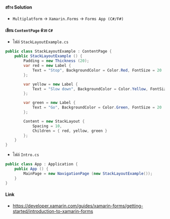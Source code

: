 #### สร้าง Solution

- `Multiplatform` -> `Xamarin.Forms` -> `Forms App (C#/F#)`

####  เขียน `ContentPage` ด้วย `C#`

- ไฟล์ `StackLayoutExample.cs`

```csharp
public class StackLayoutExample : ContentPage {
    public StackLayoutExample () {
        Padding = new Thickness (20);
        var red = new Label {
            Text = "Stop", BackgroundColor = Color.Red, FontSize = 20
        };

        var yellow = new Label {
            Text = "Slow down", BackgroundColor = Color.Yellow, FontSize = 20
        };

        var green = new Label {
            Text = "Go", BackgroundColor = Color.Green, FontSize = 20
        };

        Content = new StackLayout {
            Spacing = 10,
            Children = { red, yellow, green }
        };
    }
}
```

- ไฟล์ `Intro.cs`

```csharp
public class App : Application {
    public App () {
        MainPage = new NavigationPage (new StackLayoutExample());
    }
}
```

#### Link

- https://developer.xamarin.com/guides/xamarin-forms/getting-started/introduction-to-xamarin-forms
